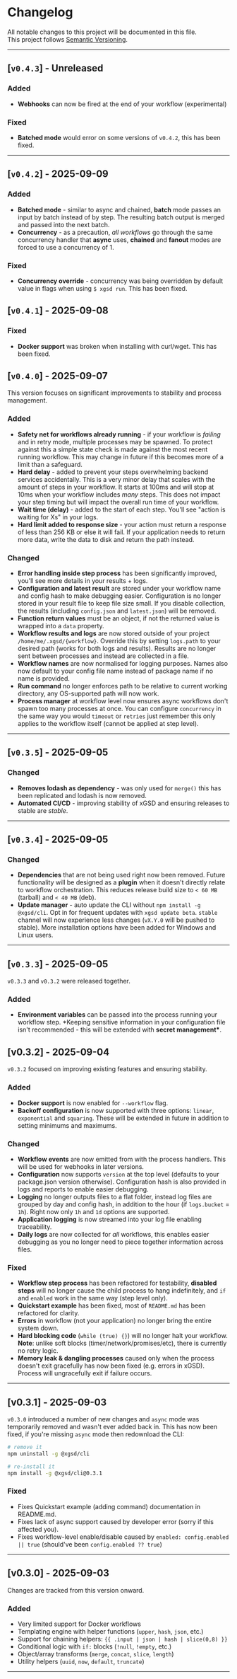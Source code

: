 # Changelog

All notable changes to this project will be documented in this file.  
This project follows [Semantic Versioning](https://semver.org/).

---

## [`v0.4.3`] - Unreleased

### Added

- **Webhooks** can now be fired at the end of your workflow (experimental)

### Fixed

- **Batched mode** would error on some versions of `v0.4.2`, this has been fixed.

---

## [`v0.4.2`] - 2025-09-09

### Added

- **Batched mode** - similar to async and chained, **batch** mode passes an input by batch instead of by step. The resulting batch output is merged and passed into the next batch.
- **Concurrency** - as a precaution, _all workflows_ go through the same concurrency handler that **async** uses, **chained** and **fanout** modes are forced to use a concurrency of 1.

### Fixed

- **Concurrency override** - concurrency was being overridden by default value in flags when using `$ xgsd run`. This has been fixed.

## [`v0.4.1`] - 2025-09-08

### Fixed

- **Docker support** was broken when installing with curl/wget. This has been fixed.

## [`v0.4.0`] - 2025-09-07

This version focuses on significant improvements to stability and process management.

### Added

- **Safety net for workflows already running** - if your workflow is _failing_ and in retry mode, multiple processes may be spawned. To protect against this a simple state check is made against the most recent running workflow. This may change in future if this becomes more of a limit than a safeguard.
- **Hard delay** - added to prevent your steps overwhelming backend services accidentally. This is a very minor delay that scales with the amount of steps in your workflow. It starts at 100ms and will stop at 10ms when your workflow includes _many_ steps. This does not impact your step timing but will impact the overall run time of your workflow.
- **Wait time (delay)** - added to the start of each step. You'll see "action is waiting for Xs" in your logs.
- **Hard limit added to response size** - your action must return a response of less than 256 KB or else it will fail. If your application needs to return more data, write the data to disk and return the path instead.

### Changed

- **Error handling inside step process** has been significantly improved, you'll see more details in your results + logs.
- **Configuration and latest result** are stored under your workflow name and config hash to make debugging easier. Configuration is no longer stored in your result file to keep file size small. If you disable collection, the results (including `config.json` and `latest.json`) will be removed.
- **Function return values** must be an object, if not the returned value is wrapped into a `data` property.
- **Workflow results and logs** are now stored outside of your project `/home/me/.xgsd/{workflow}`. Override this by setting `logs.path` to your desired path (works for both logs and results). Results are no longer sent between processes and instead are collected in a file.
- **Workflow names** are now normalised for logging purposes. Names also now default to your config file name instead of package name if no name is provided.
- **Run command** no longer enforces path to be relative to current working directory, any OS-supported path will now work.
- **Process manager** at workflow level now ensures async workflows don't spawn too many processes at once. You can configure `concurrency` in the same way you would `timeout` or `retries` just remember this only applies to the workflow itself (cannot be applied at step level).

---

## [`v0.3.5`] - 2025-09-05

### Changed

- **Removes lodash as dependency** - was only used for `merge()` this has been replicated and lodash is now removed.
- **Automated CI/CD** - improving stability of xGSD and ensuring releases to stable are _stable_.

---

## [`v0.3.4`] - 2025-09-05

### Changed

- **Dependencies** that are not being used right now been removed. Future functionality will be designed as a **plugin** when it doesn't directly relate to workflow orchestration. This reduces release build size to `< 60 MB` (tarball) and `< 40 MB` (deb).
- **Update manager** - auto update the CLI without `npm install -g @xgsd/cli`. Opt in for frequent updates with `xgsd update beta`. `stable` channel will now experience less changes (`vX.Y.0` will be pushed to stable). More installation options have been added for Windows and Linux users.

---

## [`v0.3.3`] - 2025-09-05

`v0.3.3` and `v0.3.2` were released together.

### Added

- **Environment variables** can be passed into the process running your workflow step. \*Keeping sensitive information in your configuration file isn't recommended - this will be extended with **secret management\***.

## [v0.3.2] - 2025-09-04

`v0.3.2` focused on improving existing features and ensuring stability.

### Added

- **Docker support** is now enabled for `--workflow` flag.
- **Backoff configuration** is now supported with three options: `linear`, `exponential` and `squaring`. These will be extended in future in addition to setting minimums and maximums.

### Changed

- **Workflow events** are now emitted from with the process handlers. This will be used for webhooks in later versions.
- **Configuration** now supports `version` at the top level (defaults to your package.json version otherwise). Configuration hash is also provided in logs and reports to enable easier debugging.
- **Logging** no longer outputs files to a flat folder, instead log files are grouped by day and config hash, in addition to the hour (if `logs.bucket` = `1h`). Right now only `1h` and `1d` options are supported.
- **Application logging** is now streamed into your log file enabling traceability.
- **Daily logs** are now collected for _all_ workflows, this enables easier debugging as you no longer need to piece together information across files.

### Fixed

- **Workflow step process** has been refactored for testability, **disabled steps** will no longer cause the child process to hang indefinitely, and `if` and `enabled` work in the same way (step level only).
- **Quickstart example** has been fixed, most of `README.md` has been refactored for clarity.
- **Errors** in workflow (not your application) no longer bring the entire system down.
- **Hard blocking code** (`while (true) {}`) will no longer halt your workflow. **Note**: unlike soft blocks (timer/network/promises/etc), there is currently no retry logic.
- **Memory leak & dangling processes** caused only when the process doesn't exit gracefully has now been fixed (e.g. errors in xGSD). Process will ungracefully exit if failure occurs.

---

## [v0.3.1] - 2025-09-03

`v0.3.0` introduced a number of new changes and `async` mode was temporarily removed and wasn't ever added back in. This has now been fixed, if you're missing `async` mode then redownload the CLI:

```bash
# remove it
npm uninstall -g @xgsd/cli

# re-install it
npm install -g @xgsd/cli@0.3.1
```

### Fixed

- Fixes Quickstart example (adding command) documentation in README.md.
- Fixes lack of async support caused by developer error (sorry if this affected you).
- Fixes workflow-level enable/disable caused by `enabled: config.enabled || true` (should've been `config.enabled ?? true`)

---

## [v0.3.0] - 2025-09-03

Changes are tracked from this version onward.

### Added

- Very limited support for Docker workflows
- Templating engine with helper functions (`upper`, `hash`, `json`, etc.)
- Support for chaining helpers: `{{ .input | json | hash | slice(0,8) }}`
- Conditional logic with `if:` blocks (`!null`, `!empty`, etc.)
- Object/array transforms (`merge`, `concat`, `slice`, `length`)
- Utility helpers (`uuid`, `now`, `default`, `truncate`)

---
